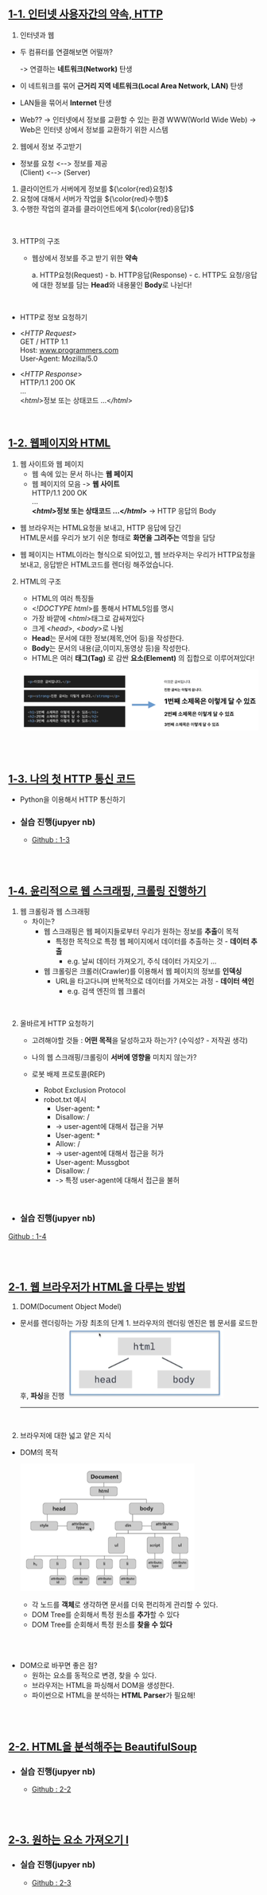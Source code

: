 ## <u>1-1. 인터넷 사용자간의 약속, HTTP</u>

1. 인터넷과 웹

- 두 컴퓨터를 연결해보면 어떨까?

  -> 연결하는 **네트워크(Network)** 탄생

- 이 네트워크를 묶어 **근거리 지역 네트워크(Local Area Network, LAN)** 탄생
- LAN들을 묶어서 **Internet** 탄생
- Web?? -> 인터넷에서 정보를 교환할 수 있는 환경 WWW(World Wide Web)
  -> Web은 인터넷 상에서 정보를 교환하기 위한 시스템

2. 웹에서 정보 주고받기

- 정보를 요청 <--> 정보를 제공
  <br>
  (Client) <--> (Server)

1.  클라이언트가 서버에게 정보를 ${\color{red}요청}$
2.  요청에 대해서 서버가 작업을 ${\color{red}수행}$
3.  수행한 작업의 결과를 클라이언트에게 ${\color{red}응답}$

<br>

3.  HTTP의 구조

    - 웹상에서 정보를 주고 받기 위한 **약속**
      <br>

      a. HTTP요청(Request) - b. HTTP응답(Response) - c. HTTP도 요청/응답에 대한 정보를 담는 **Head**와 내용물인 **Body**로 나뉜다!

<br>

- HTTP로 정보 요청하기
- <_HTTP Request_>
  <br>
  GET / HTTP 1.1
  <br>
  Host: www.programmers.com
  <br>
  User-Agent: Mozilla/5.0

- <_HTTP Response_>
  <br>
  HTTP/1.1 200 OK
  <br>
  ...
  <br>
  <_html_>정보 또는 상태코드 ...<_/html_>
  <br>

<br>

## <u>1-2. 웹페이지와 HTML</u>

1. 웹 사이트와 웹 페이지
   - 웹 속에 있는 문서 하나는 **웹 페이지**
   - 웹 페이지의 모음 -> **웹 사이트**
     <br>
     HTTP/1.1 200 OK
     <br>
     ...
     <br>
     **<_html_>정보 또는 상태코드 ...<_/html_>**
     -> HTTP 응답의 Body
     <br>

- 웹 브라우저는 HTML요청을 보내고, HTTP 응답에 담긴  
  HTML문서를 우리가 보기 쉬운 형태로
  **화면을 그려주는** 역할을 담당

- 웹 페이지는 HTML이라는 형식으로 되어있고, 웹 브라우저는
  우리가 HTTP요청을 보내고, 응답받은 HTML코드를 렌더링
  해주었습니다.

2. HTML의 구조

   - HTML의 여러 특징들
   - <_!DOCTYPE html_>를 통해서 HTML5임를 명시
   - 가장 바깥에 <_html_>태그로 감싸져있다
   - 크게 <_head_>, <_body_>로 나뉨
   - **Head**는 문서에 대한 정보(제목,언어 등)을 작성한다.
   - **Body**는 문서의 내용(글,이미지,동영상 등)을 작성한다.
   - HTML은 여러 **태그(Tag)** 로 감싼 **요소(Element)** 의 집합으로 이루어져있다!

   ![ex_screenshot](./img/1.PNG)

<br>
<br>

## <u>1-3. 나의 첫 HTTP 통신 코드</u>

- Python을 이용해서 HTTP 통신하기

- ### 실습 진행(jupyer nb)

  - [Github : 1-3](https://github.com/pjw74/HTTP_Study/blob/main/1-3.ipynb)

<br>
<br>

## <u>1-4. 윤리적으로 웹 스크래핑, 크롤링 진행하기</u>

1. 웹 크롤링과 웹 스크래핑
   - 차이는?
     - 웹 스크래핑은 웹 페이지들로부터 우리가 원하는 정보를 **추출**이 목적
       - 특정한 목적으로 특정 웹 페이지에서 데이터를 추출하는 것 - **데이터 추출**
         - e.g. 날씨 데이터 가져오기, 주식 데이터 가지오기 ...
     - 웹 크롤링은 크롤러(Crawler)를 이용해서 웹 페이지의 정보를 **인덱싱**
       - URL을 타고다니며 반복적으로 데이터를 가져오는 과정 - **데이터 색인**
         - e.g. 검색 엔진의 웹 크롤러

<br>

2. 올바르게 HTTP 요청하기

   - 고려해야할 것들 : **어떤 목적**을 달성하고자 하는가? (수익성? - 저작권 생각)
   - 나의 웹 스크래핑/크롤링이 **서버에 영향을** 미치지 않는가?

   - 로봇 배제 프로토콜(REP)
     - Robot Exclusion Protocol
     - robot.txt 예시
       - User-agent: \*
       - Disallow: /
       - -> user-agent에 대해서 접근을 거부
       - User-agent: \*
       - Allow: /
       - -> user-agent에 대해서 접근을 허가
       - User-agent: Mussgbot
       - Disallow: /
       - -> 특정 user-agent에 대해서 접근을 불허

<br>

- ### 실습 진행(jupyer nb)

[Github : 1-4](https://github.com/pjw74/HTTP_Study/blob/main/1-4.ipynb)

  <br>
  <br>

## <u>2-1. 웹 브라우저가 HTML을 다루는 방법</u>

1. DOM(Document Object Model)

- 문서를 렌더링하는 가장 최초의 단계 1. 브라우저의 렌더링 엔진은 웹 문서를 로드한 후, **파싱**을 진행
  ![ex_screenshot](./img/2.PNG)
  ***
  <br>

2. 브라우저에 대한 넓고 얕은 지식

- DOM의 목적

  ![ex_screenshot](./img/3.PNG)

  - 각 노드를 **객체**로 생각하면 문서를 더욱 편리하게 관리할 수 있다.
  - DOM Tree를 순회해서 특정 원소를 **추가**할 수 있다
  - DOM Tree를 순회해서 특정 원소를 **찾을 수 있다**

<br>
<br>

- DOM으로 바꾸면 좋은 점?
  - 원하는 요소를 동적으로 변경, 찾을 수 있다.
  - 브라우저는 HTML을 파싱해서 DOM을 생성한다.
  - 파이썬으로 HTML을 분석하는 **HTML Parser**가 필요해!

<br>
<br>

## <u>2-2. HTML을 분석해주는 BeautifulSoup</u>

- ### 실습 진행(jupyer nb)

  - [Github : 2-2](https://github.com/pjw74/HTTP_Study/blob/main/2-2.ipynb)

<br>
<br>

## <u>2-3. 원하는 요소 가져오기 I</u>

- ### 실습 진행(jupyer nb)
  - [Github : 2-3](https://github.com/pjw74/HTTP_Study/blob/main/2-3.ipynb)

<br>
<br>

<br>

<br>
<br>
<br>
<br>
<br>
<br>
<br>
<br>
<br>
<br>
<br>
<br>

---

**1. 이론 강의 추가할 부분 추가 진행** <br>
**2. 선택 강의 문제 풀이 진행**
